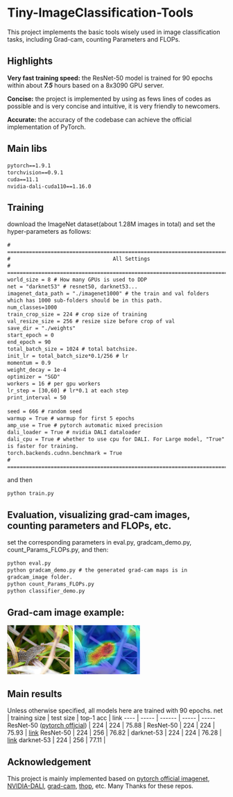 # Tiny-ImageClassification-Tools

This project implements the basic tools wisely used in image classification tasks, including  Grad-cam, counting Parameters and FLOPs.

## Highlights

**Very fast training speed:** the ResNet-50 model is trained for 90 epochs within about ***7.5*** hours based on a 8x3090 GPU server.

**Concise:** the project is implemented by using as fews lines of codes as possible and is very concise and intuitive, it is very friendly to newcomers.

**Accurate:** the accuracy of the codebase can achieve the official implementation of PyTorch.

## Main libs
```
pytorch==1.9.1
torchvision==0.9.1
cuda==11.1
nvidia-dali-cuda110==1.16.0
```

## Training
download the ImageNet dataset(about 1.28M images in total) and set the hyper-parameters as follows:
```
# ================================================================================
#                                 All Settings
# ================================================================================
world_size = 8 # How many GPUs is used to DDP
net = "darknet53" # resnet50, darknet53...
imagenet_data_path = "./imagenet1000" # the train and val folders which has 1000 sub-folders should be in this path.
num_classes=1000
train_crop_size = 224 # crop size of training
val_resize_size = 256 # resize size before crop of val
save_dir = "./weights"
start_epoch = 0
end_epoch = 90
total_batch_size = 1024 # total batchsize.
init_lr = total_batch_size*0.1/256 # lr
momentum = 0.9
weight_decay = 1e-4
optimizer = "SGD"
workers = 16 # per gpu workers
lr_step = [30,60] # lr*0.1 at each step
print_interval = 50

seed = 666 # random seed
warmup = True # warmup for first 5 epochs 
amp_use = True # pytorch automatic mixed precision
dali_loader = True # nvidia DALI dataloader
dali_cpu = True # whether to use cpu for DALI. For Large model, "True" is faster for training.
torch.backends.cudnn.benchmark = True
# ================================================================================
```
and then
```
python train.py
```

## Evaluation, visualizing grad-cam images, counting parameters and FLOPs, etc.
set the corresponding parameters in eval.py, gradcam_demo.py, count_Params_FLOPs.py, and then:
```
python eval.py
python gradcam_demo.py # the generated grad-cam maps is in gradcam_image folder.
python count_Params_FLOPs.py
python classifier_demo.py
```

## Grad-cam image example:
<img style="width:30%;" src="./input_image/n01682714/ILSVRC2012_val_00011551.JPEG"> <img style="width:30%;" src="./gradcam_image/n01682714/ILSVRC2012_val_00011551.JPEG"> 

## Main results
Unless otherwise specified, all models here are trained with 90 epochs.
net  | training size  | test size | top-1 acc | link
 ---- | ----- | ------  | ----- | -----
ResNet-50 ([pytorch official](https://github.com/pytorch/examples/blob/main/imagenet/main.py))  | 224 | 224 | 75.88 |
ResNet-50  | 224 | 224 | 75.93 | [link](https://github.com/yanlongbinluck/Tiny-ImageClassification-Tools/releases/download/v1.0/resnet50_75.93.pth)
ResNet-50  | 224 | 256 | 76.82 |
darknet-53  | 224 | 224 | 76.28 | [link](https://github.com/yanlongbinluck/Tiny-ImageClassification-Tools/releases/download/v1.0/darknet53_76.28.pth)
darknet-53  | 224 | 256 | 77.11 |

## Acknowledgement
This project is mainly implemented based on [pytorch official imagenet](https://github.com/pytorch/examples/blob/main/imagenet/main.py), [NVIDIA-DALI](https://github.com/NVIDIA/DALI/blob/8b8e7c6521c4de78fb6774fdf3263d6ded47a6df/docs/examples/use_cases/pytorch/resnet50/main.py), [grad-cam](https://github.com/leftthomas/GradCAM), [thop](https://github.com/Lyken17/pytorch-OpCounter), etc. Many Thanks for these repos.